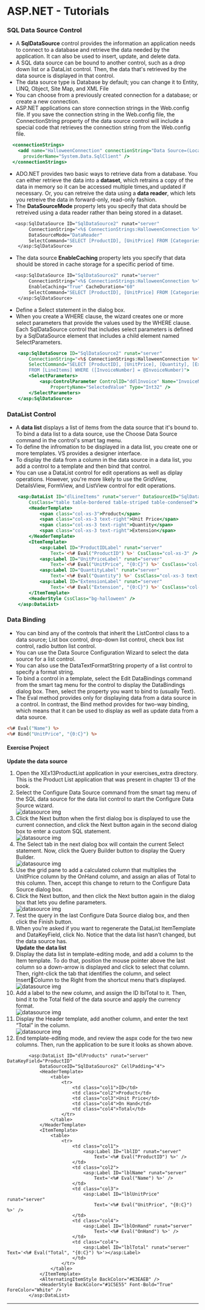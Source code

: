 # ASP.NET - Tutorials

### SQL Data Source Control

- A **SqlDataSource** control provides the information an application needs to connect to a database and retrieve the data needed by the application. It can also be used to insert, update, and delete data.
- A SQL data source can be bound to another control, such as a drop down list or a DataList control. Then, the data that's retrieved by the data source is displayed in that control.  
- The data source type is Database by default; you can change it to Entity, LINQ, Object, Site Map, and XML File
- You can choose from a previously created connection for a database; or create a new connection.
- ASP.NET applications can store connection strings in the Web.config file. If you save the connection string in the Web.config file, the ConnectionString property of the data source control will include a special code that retrieves the connection string from the Web.config file.
```ASP
  <connectionStrings>
    <add name="HalloweenConnection" connectionString="Data Source=(LocalDB)\MSSQLLocalDB;AttachDbFilename=|DataDirectory|\Halloween.mdf;Integrated Security=True"
      providerName="System.Data.SqlClient" />
  </connectionStrings>
```
- ADO.NET provides two basic ways to retrieve data from a database. You can either retrieve the data into a **dataset**, which retrains a copy of the data in memory so it can be accessed multiple times,and updated if necessary. Or, you can retreive the data using a **data reader**, which lets you retreive the data in forward-only, read-only fashion.
- The **DataSourceMode** property lets you specify that data should be retreived using a data reader rather than being stored in a dataset.  
```ADO
   <asp:SqlDataSource ID="SqlDataSource2" runat="server" 
		ConnectionString="<%$ ConnectionStrings:HalloweenConnection %>" 
		DataSourceMode="DataReader"
		SelectCommand="SELECT [ProductID], [UnitPrice] FROM [Categories]">
	</asp:SqlDataSource>
```
- The data source **EnableCaching** property lets you specify that data should be stored in cache storage for a specific period of time.  
```ADO
   <asp:SqlDataSource ID="SqlDataSource2" runat="server" 
		ConnectionString="<%$ ConnectionStrings:HalloweenConnection %>" 
		EnableCaching="True" CacheDuration="60"
		SelectCommand="SELECT [ProductID], [UnitPrice] FROM [Categories]">
	</asp:SqlDataSource>
```
- Define a Select statement in the dialog box.
- When you create a WHERE clause, the wizard creates one or more select parameters that provide the values used by the WHERE clause. Each SqlDataSource control that includes select parameters is defined by a SqlDataSource element that includes a child element named SelectParameters. 
```ASP
	<asp:SqlDataSource ID="SqlDataSource2" runat="server" 
		ConnectionString="<%$ ConnectionStrings:HalloweenConnection %>" 
		SelectCommand="SELECT [ProductID], [UnitPrice], [Quantity], [Extension] 
		FROM [LineItems] WHERE ([InvoiceNumber] = @InvoiceNumber)">
		<SelectParameters>
			<asp:ControlParameter ControlID="ddlInvoice" Name="InvoiceNumber" 
				PropertyName="SelectedValue" Type="Int32" />
		</SelectParameters>
	</asp:SqlDataSource>
```

### DataList Control
- A **data list** displays a list of items from the data source that it's bound to. To bind a data list to a data source, use the Choose Data Source command in the control's smart tag menu.
- To define the infromation to be displayed in a data list, you create one or more templates. VS provides a designer interface.
- To display the data from a column in the data source in a data list, you add a control to a template and then bind that control.
- You can use a DataList control for edit operations as well as diplay operations. However, you're more likely to use the GridView, DetailsView, FormView, and ListView control for edit operations.
```ASP
	<asp:DataList ID="dlLineItems" runat="server" DataSourceID="SqlDataSource2"
		CssClass="table table-bordered table-striped table-condensed">
		<HeaderTemplate>
			<span class="col-xs-3">Product</span>
			<span class="col-xs-3 text-right">Unit Price</span>
			<span class="col-xs-3 text-right">Quantity</span>
			<span class="col-xs-3 text-right">Extension</span>
		</HeaderTemplate>
		<ItemTemplate>
			<asp:Label ID="ProductIDLabel" runat="server" 
				Text='<%# Eval("ProductID") %>' CssClass="col-xs-3" />
			<asp:Label ID="UnitPriceLabel" runat="server" 
				Text='<%# Eval("UnitPrice", "{0:C}") %>' CssClass="col-xs-3 text-right" />
			<asp:Label ID="QuantityLabel" runat="server" 
				Text='<%# Eval("Quantity") %>' CssClass="col-xs-3 text-right" />
			<asp:Label ID="ExtensionLabel" runat="server" 
				Text='<%# Eval("Extension", "{0:C}") %>' CssClass="col-xs-3 text-right" />
		</ItemTemplate>
		<HeaderStyle CssClass="bg-halloween" />
	</asp:DataList>
```

### Data Binding
- You can bind any of the controls that inherit the ListControl class to a data source; List box control, drop-down list control, check box list control, radio button list control.
- You can use the Data Source Configuration Wizard to select the data source for a list control. 
- You can also use the DataTextFormatString property of a list control to specify a format string. 
- To bind a control in a template, select the Edit DataBindings command from the smart tag menu for the control to display the DataBindings dialog box. Then, select the property you want to bind to (usually Text).
- The Eval method provides only for displaying data from a data source in a control. In contrast, the Bind method provides for two-way binding, which means that it can be used to display as well as update data from a data source.  
```ASP
<%# Eval("Name") %>
<%# Bind("UnitPrice", "{0:C}") %>
```  
#### Exercise Project
**Update the data source**  
1. Open the XEx13ProductList application in your exercises_extra directory. This is the Product List application that was present in chapter 13 of the book.
2. Select the Configure Data Source command from the smart tag menu of the SQL data source for the data list control to start the Configure Data Source wizard.  
![datasource img](images/dataSource1.png)  
3. Click the Next button when the first dialog box is displayed to use the current connection, and click the Next button again in the second dialog box to enter a custom SQL statement.  
![datasource img](images/dataSource2.png) 
4. The Select tab in the next dialog box will contain the current Select statement. Now, click the Query Builder button to display the Query Builder.  
![datasource img](images/dataSource3.png)   
5. Use the grid pane to add a calculated column that multiplies the UnitPrice column by the OnHand column, and assign an alias of Total to this column. Then, accept this change to return to the Configure Data Source dialog box.
6. Click the Next button, and then click the Next button again in the dialog box that lets you define parameters.  
![datasource img](images/dataSource4.png)  
7. Test the query in the last Configure Data Source dialog box, and then click the Finish button.
8. When you’re asked if you want to regenerate the DataList ItemTemplate and DataKeyField, click No. Notice that the data list hasn’t changed, but the data source has.  
**Update the data list**  
9. Display the data list in template-editing mode, and add a column to the Item template. To do that, position the mouse pointer above the last column so a down-arrow is displayed and click to select that column. Then, right-click the tab that identifies the column, and select InsertColumn to the Right from the shortcut menu that’s displayed.  
![datasource img](images/dataSource5.png)  
10.	Add a label to the new column, and assign the ID lblTotal to it. Then, bind it to the Total field of the data source and apply the currency format.  
![datasource img](images/dataSource6.png)  
11.	Display the Header template, add another column, and enter the text “Total” in the column.  
![datasource img](images/dataSource7.png)  
12.	End template-editing mode, and review the aspx code for the two new columns. Then, run the application to be sure it looks as shown above.  
```ASP.NET
        <asp:DataList ID="dlProducts" runat="server" DataKeyField="ProductID" 
            DataSourceID="SqlDataSource2" CellPadding="4">
            <HeaderTemplate>
                <table>
                    <tr>
                        <td class="col1">ID</td>
                        <td class="col2">Product</td>
                        <td class="col3">Unit Price</td>
                        <td class="col4">On Hand</td>
                        <td class="col4">Total</td>
                    </tr>
                </table>
            </HeaderTemplate>
            <ItemTemplate>
                <table>
                    <tr>
                        <td class="col1">
                            <asp:Label ID="lblID" runat="server" 
                                Text='<%# Eval("ProductID") %>' />
                        </td>
                        <td class="col2">
                            <asp:Label ID="lblName" runat="server" 
                                Text='<%# Eval("Name") %>' />
                        </td>
                        <td class="col3">
                            <asp:Label ID="lblUnitPrice" runat="server" 
                                Text='<%# Eval("UnitPrice", "{0:C}") %>' />
                        </td>
                        <td class="col4">
                            <asp:Label ID="lblOnHand" runat="server" 
                                Text='<%# Eval("OnHand") %>' />
                        </td>
                        <td class="col4">
                            <asp:Label ID="lblTotal" runat="server" Text='<%# Eval("Total", "{0:C}") %>'></asp:Label>
                        </td>
                    </tr>
                </table>
            </ItemTemplate>
            <AlternatingItemStyle BackColor="#E3EAEB" />
            <HeaderStyle BackColor="#1C5E55" Font-Bold="True" ForeColor="White" />
        </asp:DataList>
```


---